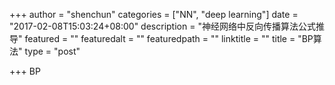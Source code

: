 +++
author = "shenchun"
categories = ["NN", "deep learning"]
date = "2017-02-08T15:03:24+08:00"
description = "神经网络中反向传播算法公式推导"
featured = ""
featuredalt = ""
featuredpath = ""
linktitle = ""
title = "BP算法"
type = "post"

+++
BP
